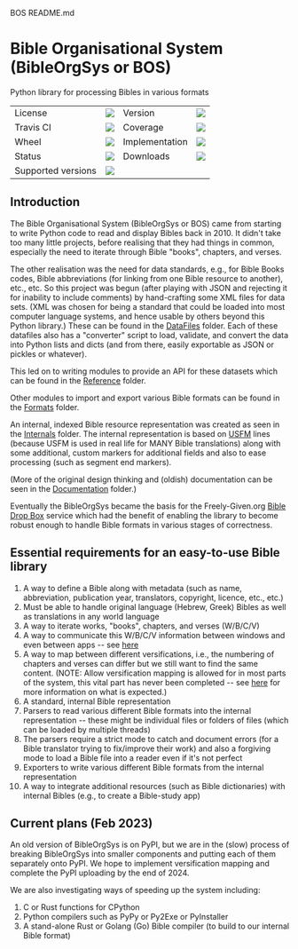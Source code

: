 BOS README.md

# Bible Organisational System (BibleOrgSys or BOS)

Python library for processing Bibles in various formats

<table>
    <tr>
        <td>License</td>
        <td><img src='https://img.shields.io/pypi/l/BibleOrgSys.svg'></td>
        <td>Version</td>
        <td><img src='https://img.shields.io/pypi/v/BibleOrgSys.svg'></td>
    </tr>
    <tr>
        <td>Travis CI</td>
        <td><img src='https://travis-ci.org/openscriptures/BibleOrgSys.svg?branch=restructure'></td>
        <td>Coverage</td>
        <td><img src='https://codecov.io/gh/openscriptures/BibleOrgSys/branch/restructure/graph/badge.svg'></td>
    </tr>
    <tr>
        <td>Wheel</td>
        <td><img src='https://img.shields.io/pypi/wheel/BibleOrgSys.svg'></td>
        <td>Implementation</td>
        <td><img src='https://img.shields.io/pypi/implementation/BibleOrgSys.svg'></td>
    </tr>
    <tr>
        <td>Status</td>
        <td><img src='https://img.shields.io/pypi/status/BibleOrgSys.svg'></td>
        <td>Downloads</td>
        <td><img src='https://img.shields.io/pypi/dm/BibleOrgSys.svg'></td>
    </tr>
    <tr>
        <td>Supported versions</td>
        <td><img src='https://img.shields.io/pypi/pyversions/BibleOrgSys.svg'></td>
    </tr>
</table>

## Introduction

The Bible Organisational System (BibleOrgSys or BOS) came from starting to write Python code to read and display Bibles back in 2010.
It didn't take too many little projects, before realising that they had things in common, especially the need to iterate through Bible "books", chapters, and verses.

The other realisation was the need for data standards, e.g., for Bible Books codes, Bible abbreviations (for linking from one Bible resource to another), etc., etc.
So this project was begun (after playing with JSON and rejecting it for inability to include comments) by hand-crafting some XML files for data sets.
(XML was chosen for being a standard that could be loaded into most computer language systems, and hence usable by others beyond this Python library.)
These can be found in the [DataFiles](BibleOrgSys/DataFiles/) folder.
Each of these datafiles also has a "converter" script to load, validate, and convert the data into Python lists and dicts (and from there, easily exportable as JSON or pickles or whatever).

This led on to writing modules to provide an API for these datasets which can be found in the [Reference](BibleOrgSys/Reference/) folder.

Other modules to import and export various Bible formats can be found in the [Formats](BibleOrgSys/Formats/) folder.

An internal, indexed Bible resource representation was created as seen in the [Internals](BibleOrgSys/Internals/) folder.
The internal representation is based on [USFM](https://ubsicap.github.io/usfm/) lines (because USFM is used in real life for MANY Bible translations) along with some additional, custom markers for additional fields and also to ease processing (such as segment end markers).

(More of the original design thinking and (oldish) documentation can be seen in the [Documentation](Documentation/) folder.)

Eventually the BibleOrgSys became the basis for the Freely-Given.org [Bible Drop Box](https://Freely-Given.org/Software/BibleDropBox/) service which had the benefit of enabling the library to become robust enough to handle Bible formats in various stages of correctness.

## Essential requirements for an easy-to-use Bible library

1. A way to define a Bible along with metadata (such as name, abbreviation, publication year, translators, copyright, licence, etc., etc.)
1. Must be able to handle original language (Hebrew, Greek) Bibles as well as translations in any world language
2. A way to iterate works, "books", chapters, and verses (W/B/C/V)
2. A way to communicate this W/B/C/V information between windows and even between apps -- see [here](https://GitHub.com/Freely-Given-org/biblesync)
3. A way to map between different versifications, i.e., the numbering of chapters and verses can differ but we still want to find the same content. (NOTE: Allow versification mapping is allowed for in most parts of the system, this vital part has never been completed -- see [here](https://github.com/Copenhagen-Alliance/versification-specification) for more information on what is expected.)
1. A standard, internal Bible representation
4. Parsers to read various different Bible formats into the internal representation -- these might be individual files or folders of files (which can be loaded by multiple threads)
4. The parsers require a strict mode to catch and document errors (for a Bible translator trying to fix/improve their work) and also a forgiving mode to load a Bible file into a reader even if it's not perfect
5. Exporters to write various different Bible formats from the internal representation
9. A way to integrate additional resources (such as Bible dictionaries) with internal Bibles (e.g., to create a Bible-study app)

## Current plans (Feb 2023)

An old version of BibleOrgSys is on PyPI, but we are in the (slow) process of breaking BibleOrgSys into smaller components and putting each of them separately onto PyPI. We hope to implement versification mapping and complete the PyPI uploading by the end of 2024.

We are also investigating ways of speeding up the system including:

1. C or Rust functions for CPython
2. Python compilers such as PyPy or Py2Exe or PyInstaller
3. A stand-alone Rust or Golang (Go) Bible compiler (to build to our internal Bible format)
